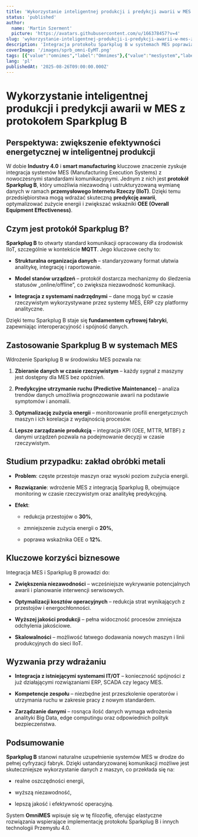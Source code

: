 ```yaml
---
title: 'Wykorzystanie inteligentnej produkcji i predykcji awarii w MES z protokołem Sparkplug B'
status: 'published'
author:
  name: 'Martin Szerment'
  picture: 'https://avatars.githubusercontent.com/u/166378457?v=4'
slug: 'wykorzystanie-inteligentnej-produkcji-i-predykcji-awarii-w-mes-z-protokoem-sparkplug-b'
description: 'Integracja protokołu Sparkplug B w systemach MES poprawia efektywność energetyczną i niezawodność w produkcji.'
coverImage: '/images/sprb_omni-EyMT.png'
tags: [{"value":"omnimes","label":"Omnimes"},{"value":"mesSystem","label":"MES system"},{"value":"sparkplugB","label":"Sparkplug B"},{"value":"mqtt","label":"MQTT"}]
lang: 'pl'
publishedAt: '2025-08-26T09:00:00.000Z'
---
```


# Wykorzystanie inteligentnej produkcji i predykcji awarii w MES z protokołem Sparkplug B

## Perspektywa: zwiększenie efektywności energetycznej w inteligentnej produkcji

W dobie **Industry 4.0** i **smart manufacturing** kluczowe znaczenie zyskuje integracja systemów MES (Manufacturing Execution Systems) z nowoczesnymi standardami komunikacyjnymi. Jednym z nich jest **protokół Sparkplug B**, który umożliwia niezawodną i ustrukturyzowaną wymianę danych w ramach **przemysłowego Internetu Rzeczy (IIoT)**. Dzięki temu przedsiębiorstwa mogą wdrażać skuteczną **predykcję awarii**, optymalizować zużycie energii i zwiększać wskaźniki **OEE (Overall Equipment Effectiveness)**.

## Czym jest protokół Sparkplug B?

**Sparkplug B** to otwarty standard komunikacji opracowany dla środowisk IIoT, szczególnie w kontekście **MQTT**. Jego kluczowe cechy to:

- **Strukturalna organizacja danych** – standaryzowany format ułatwia analitykę, integrację i raportowanie.

- **Model stanów urządzeń** – protokół dostarcza mechanizmy do śledzenia statusów „online/offline”, co zwiększa niezawodność komunikacji.

- **Integracja z systemami nadrzędnymi** – dane mogą być w czasie rzeczywistym wykorzystywane przez systemy MES, ERP czy platformy analityczne.

Dzięki temu Sparkplug B staje się **fundamentem cyfrowej fabryki**, zapewniając interoperacyjność i spójność danych.

## Zastosowanie Sparkplug B w systemach MES

Wdrożenie Sparkplug B w środowisku MES pozwala na:

1. **Zbieranie danych w czasie rzeczywistym** – każdy sygnał z maszyny jest dostępny dla MES bez opóźnień.

2. **Predykcyjne utrzymanie ruchu (Predictive Maintenance)** – analiza trendów danych umożliwia prognozowanie awarii na podstawie symptomów i anomalii.

3. **Optymalizację zużycia energii** – monitorowanie profili energetycznych maszyn i ich korelacja z wydajnością procesów.

4. **Lepsze zarządzanie produkcją** – integracja KPI (OEE, MTTR, MTBF) z danymi urządzeń pozwala na podejmowanie decyzji w czasie rzeczywistym.

## Studium przypadku: zakład obróbki metali

- **Problem**: częste przestoje maszyn oraz wysoki poziom zużycia energii.

- **Rozwiązanie**: wdrożenie MES z integracją Sparkplug B, obejmujące monitoring w czasie rzeczywistym oraz analitykę predykcyjną.

- **Efekt**:

  - redukcja przestojów o **30%**,

  - zmniejszenie zużycia energii o **20%**,

  - poprawa wskaźnika OEE o **12%**.

## Kluczowe korzyści biznesowe

Integracja MES i Sparkplug B prowadzi do:

- **Zwiększenia niezawodności** – wcześniejsze wykrywanie potencjalnych awarii i planowanie interwencji serwisowych.

- **Optymalizacji kosztów operacyjnych** – redukcja strat wynikających z przestojów i energochłonności.

- **Wyższej jakości produkcji** – pełna widoczność procesów zmniejsza odchylenia jakościowe.

- **Skalowalności** – możliwość łatwego dodawania nowych maszyn i linii produkcyjnych do sieci IIoT.

## Wyzwania przy wdrażaniu

- **Integracja z istniejącymi systemami IT/OT** – konieczność spójności z już działającymi rozwiązaniami ERP, SCADA czy legacy MES.

- **Kompetencje zespołu** – niezbędne jest przeszkolenie operatorów i utrzymania ruchu w zakresie pracy z nowym standardem.

- **Zarządzanie danymi** – rosnąca ilość danych wymaga wdrożenia analityki Big Data, edge computingu oraz odpowiednich polityk bezpieczeństwa.

## Podsumowanie

**Sparkplug B** stanowi naturalne uzupełnienie systemów MES w drodze do pełnej cyfryzacji fabryk. Dzięki ustandaryzowanej komunikacji możliwe jest skuteczniejsze wykorzystanie danych z maszyn, co przekłada się na:

- realne oszczędności energii,

- wyższą niezawodność,

- lepszą jakość i efektywność operacyjną.

System **OmniMES** wpisuje się w tę filozofię, oferując elastyczne rozwiązania wspierające implementację protokołu Sparkplug B i innych technologii Przemysłu 4.0.